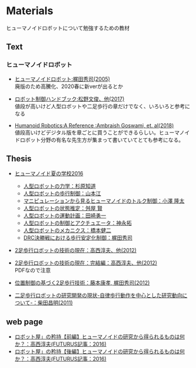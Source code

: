 # Materials

ヒューマノイドロボットについて勉強するための教材

## Text

### ヒューマノイドロボット

- [ヒューマノイドロボット:梶田秀司(2005)](https://www.amazon.co.jp/%E3%83%92%E3%83%A5%E3%83%BC%E3%83%9E%E3%83%8E%E3%82%A4%E3%83%89%E3%83%AD%E3%83%9C%E3%83%83%E3%83%88-%E6%A2%B6%E7%94%B0-%E7%A7%80%E5%8F%B8/dp/4274200582)  
廃版のため高騰化、2020春に新verが出るとか
  
- [ロボット制御ハンドブック:松野文俊、他(2017)](https://www.amazon.co.jp/%E3%83%AD%E3%83%9C%E3%83%83%E3%83%88%E5%88%B6%E5%BE%A1%E5%AD%A6%E3%83%8F%E3%83%B3%E3%83%89%E3%83%96%E3%83%83%E3%82%AF-%E6%9D%BE%E9%87%8E-%E6%96%87%E4%BF%8A/dp/476490473X/ref=tmm_hrd_swatch_0?_encoding=UTF8&qid=&sr=)  
値段が高いけど人型ロボットや二足歩行の章だけでなく、いろいろと参考になる

- [Humanoid Robotics:A Reference :Ambraish Goswami, et. al(2018)](https://www.amazon.co.jp/Humanoid-Robotics-Reference-Ambarish-Goswami/dp/9400760450)  
値段高いけどデジタル版を章ごとに買うことができるらしい。ヒューマノイドロボット分野の有名な先生方が集まって書いていてとても参考になる。

## Thesis

- [ヒューマノイド夏の学校2016](https://www.jstage.jst.go.jp/browse/jrsj/36/2/_contents/-char/ja)
    - [人型ロボットの力学：杉原知道](https://www.jstage.jst.go.jp/article/jrsj/36/2/36_36_95/_article/-char/ja)
    - [人型ロボットの歩行制御：山本江](https://www.jstage.jst.go.jp/article/jrsj/36/2/36_36_103/_article/-char/ja)
    - [マニピュレーションから見るヒューマノイドのトルク制御：小澤 隆太](https://www.jstage.jst.go.jp/article/jrsj/36/2/36_36_110/_article/-char/ja)
    - [人型ロボットの状態推定：舛屋 賢](https://www.jstage.jst.go.jp/article/jrsj/36/2/36_36_116/_article/-char/ja)
    - [人型ロボットの運動計画：田崎勇一](https://www.jstage.jst.go.jp/article/jrsj/36/2/36_36_122/_article/-char/ja)
    - [人型ロボットの制御とアクチュエータ：神永拓](https://www.jstage.jst.go.jp/article/jrsj/36/2/36_36_128/_article/-char/ja)
    - [人型ロボットのメカニクス：橋本健二](https://www.jstage.jst.go.jp/article/jrsj/36/2/36_36_134/_article/-char/ja)
    - [DRC決勝戦における歩行安定化制御：梶田秀司](https://www.jstage.jst.go.jp/article/jrsj/36/2/36_36_140/_article/-char/ja)

- [2足歩行ロボットの技術の現在：高西淳夫、他(2012)](https://www.jstage.jst.go.jp/article/jrsj/30/4/30_30_336/_article/-char/ja/)

- [2足歩行ロボットの技術の現在：完結編：高西淳夫、他(2012)](https://www.rsj.or.jp/content/files/pub/jrsj/30_4_zadankai_complete_final.pdf)  
PDFなので注意

- [位置制御の基づく2足歩行技術：藤本康孝, 梶田秀司(2012)](https://www.jstage.jst.go.jp/article/jrsj/30/4/30_30_344/_article/-char/ja/)

- [二足歩行ロボットの研究開発の現状-自律歩行動作を中心とした研究動向について-：柴田昌明(2011)](https://www.jstage.jst.go.jp/article/jjspe/77/5/77_5_453/_article/-char/ja)

<!--
- [総論　ヒューマノイドロボット研究の意義とその動向：谷江和雄(2000)](https://www.jstage.jst.go.jp/article/sobim/24/4/24_KJ00000972678/_article/-char/ja)

- [2足歩行ロボットの現状と事例紹介：藤本康孝(1999)](https://www.jstage.jst.go.jp/article/ieejias1987/119/6/119_6_763/_pdf)
-->

## web page
- [ロボット屋」の矜持【前編】ヒューマノイドの研究から得られるものは何か？：高西淳夫(FUTURUS記事：2016)](https://nge.jp/2016/11/21/post-136185)
- [ロボット屋」の矜持【後編】ヒューマノイドの研究から得られるものは何か？：高西淳夫(FUTURUS記事：2016)](https://nge.jp/2016/11/21/post-136188)

<!--
- [学術的ロボット研究の問題点について：荒井裕彦(2003)](https://staff.aist.go.jp/h.arai/robotics/jra03.html)
-->